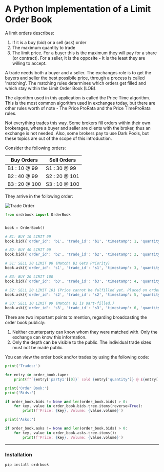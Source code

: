 # A Python Implementation of a Limit Order Book

A limit orders describes:

  1. If it is a buy (bid) or a sell (ask) order
  2. The maximum quantity to trade
  3. The limit price. For a buyer this is the maximum they will pay for a share (or contract). For a seller, it is the opposite - It is the least they are willing to accept.

A trade needs both a buyer and a seller. The exchanges role is to get the buyers and seller the best possibile price, through a process is called 'matching'. The matching rules determines which orders get filled and which stay within the Limit Order Book (LOB).

The algorithm used in this application is called the Price Time algorithm. This is the most common algorithm used in exchanges today, but there are other rules worth of note - The Price ProRata and the Price TimeProRata rules.

Not everything trades this way. Some brokers fill orders within their own brokerages, where a buyer and seller are clients with the broker, thus an exchange is not needed. Also, some brokers pay to use Dark Pools, but these topics are out of the scope of this introduction.

Consider the following orders:

| Buy Orders    	| Sell Orders   	|
|---------------	|---------------	|
| B1 : 10 @ 99  	| S1 : 30 @ 99  	|
| B2 : 40 @ 99  	| S2 : 20 @ 101 	|
| B3 : 20 @ 100 	| S3 : 10 @ 100 	|

They arrive in the following order:

![Trade Order](https://latex.codecogs.com/png.latex?\large&space;b_{1}&space;\rightarrow&space;b_{2}&space;\rightarrow&space;s_{1}&space;\rightarrow&space;b_{3}&space;\rightarrow&space;s_{2}&space;\rightarrow&space;s_{3})

```python
from ordrbook import OrderBook


book = OrderBook()

# B1: BUY 10 LIMIT 99
book.bid({'order_id': 'b1', 'trade_id': 'b1', 'timestamp': 1, 'quantity': 10, 'price': 99.})

# B2: BUY 40 LIMIT 99
book.bid({'order_id': 'b2', 'trade_id': 'b2', 'timestamp': 2, 'quantity': 40, 'price': 99.})

# S1: SELL 30 LIMIT 98 (Match! B1 Gets Priority)
book.ask({'order_id': 's1', 'trade_id': 's1', 'timestamp': 3, 'quantity': 30, 'price': 98.})

# B3: BUY 20 LIMIT 100
book.bid({'order_id': 'b3', 'trade_id': 'b3', 'timestamp': 4, 'quantity': 20, 'price': 100.})

# S2: SELL 20 LIMIT 101 (Price cannot be fulfilled yet. Placed on order book.)
book.ask({'order_id': 's2', 'trade_id': 's2', 'timestamp': 5, 'quantity': 20, 'price': 101.})

# S3: SELL 10 LIMIT 99 (Match! B2 is part-filled.)
book.ask({'order_id': 's3', 'trade_id': 's3', 'timestamp': 6, 'quantity': 10, 'price': 99.})
```

There are two important points to mention, regarding broadcasting the order book publicly:

  1. Neither counterparty can know whom they were matched with. Only the exchange can know this information.
  2. Only the depth can be visible to the public. The individual trade sizes must not be made public.

You can view the order book and/or trades by using the following code:

```python
print('Trades:')

for entry in order_book.tape:
    print(f"`{entry['party1'][0]}` sold {entry['quantity']} @ £{entry['price']} to `{entry['party2'][0]}`")

print('Order Book:')
print('Bids:')

if order_book.bids != None and len(order_book.bids) > 0:
    for key, value in order_book.bids.tree.items(reverse=True):
        print(f'Price: {key}, Volume: {value.volume}')

print('Asks:')

if order_book.asks != None and len(order_book.bids) > 0:
    for key, value in order_book.asks.tree.items():
        print(f'Price: {key}, Volume: {value.volume}')
```

----

### Installation

`pip install ordrbook`
